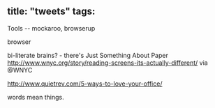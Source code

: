 title: "tweets"
tags:
---

Tools -- mockaroo, browserup

browser

bi-literate brains? - there's Just Something About Paper http://www.wnyc.org/story/reading-screens-its-actually-different/ via @WNYC



http://www.quietrev.com/5-ways-to-love-your-office/

words  mean things.





